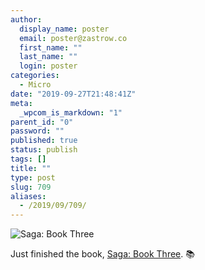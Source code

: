 ```yaml
---
author:
  display_name: poster
  email: poster@zastrow.co
  first_name: ""
  last_name: ""
  login: poster
categories:
  - Micro
date: "2019-09-27T21:48:41Z"
meta:
  _wpcom_is_markdown: "1"
parent_id: "0"
password: ""
published: true
status: publish
tags: []
title: ""
type: post
slug: 709
aliases:
  - /2019/09/709/
---
```

<p><img src="https://i.gr-assets.com/images/S/compressed.photo.goodreads.com/books/1642641939l/42835851.jpg" alt="Saga: Book Three" /></p>

<p>Just finished the book, <a href="https://www.goodreads.com/review/show/2992999521?utm_medium=api&amp;utm_source=rss">Saga: Book Three</a>. 📚</p>
